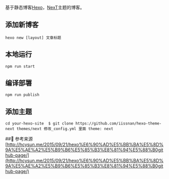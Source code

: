 基于静态博客[Hexo](https://hexo.io/zh-cn/)，[NexT](http://theme-next.iissnan.com/)主题的博客。

## 添加新博客
`hexo new [layout] 文章标题`

## 本地运行
`npm run start`  

## 编译部署
`npm run publish`

## 添加主题 
`cd your-hexo-site 
$ git clone https://github.com/iissnan/hexo-theme-next themes/next
修改_config.yml 里面 theme: next`

## 参考来源 
[http://hcysun.me/2015/09/21/hexo%E6%90%AD%E5%BB%BA%E5%8D%9A%E5%AE%A2%E5%B9%B6%E5%85%B3%E8%81%94%E5%88%B0github-page/](http://hcysun.me/2015/09/21/hexo%E6%90%AD%E5%BB%BA%E5%8D%9A%E5%AE%A2%E5%B9%B6%E5%85%B3%E8%81%94%E5%88%B0github-page/)